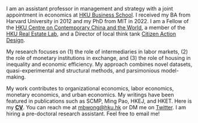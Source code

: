 I am an assistant professor in management and strategy with a joint appointment in economics at [HKU Business School](https://www.hkubs.hku.hk/). I received my BA from Harvard University in 2012 and my PhD from MIT in 2022. I am a Fellow of the [HKU Centre on Contemporary China and the World](https://cccw.hku.hk/), a member of the [HKU Real Estate Lab](https://relab.hku.hk/), and a Director of local think tank [Citizen Action Design](https://www.projectchange.hk/about-us/our-story/#about-cadl). 

My research focuses on (1) the role of intermediaries in labor markets, (2) the role of monetary institutions in exchange, and (3) the role of housing in inequality and economic efficiency. My approach combines novel datasets, quasi-experimental and structural methods, and parsimonious model-making. 

My work contributes to organizational economics, labor economics, monetary economics, and urban economics. My writings have been featured in publications such as SCMP, Ming Pao, HKEJ, and HKET. Here is my __[CV](/pdf/CV.pdf)__. You can reach me at [mbwong@hku.hk](mailto:mbwong@hku.hk) or DM me on [Twitter](https://twitter.com/mbwong). I am hiring a pre-doctoral research assistant. Feel free to email me! 
